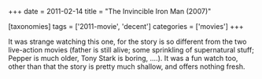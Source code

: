 +++
date = 2011-02-14
title = "The Invincible Iron Man (2007)"

[taxonomies]
tags = ['2011-movie', 'decent']
categories = ['movies']
+++

It was strange watching this one, for the story is so different from the
two live-action movies (father is still alive; some sprinkling of
supernatural stuff; Pepper is much older, Tony Stark is boring, ....).
It was a fun watch too, other than that the story is pretty much
shallow, and offers nothing fresh.
